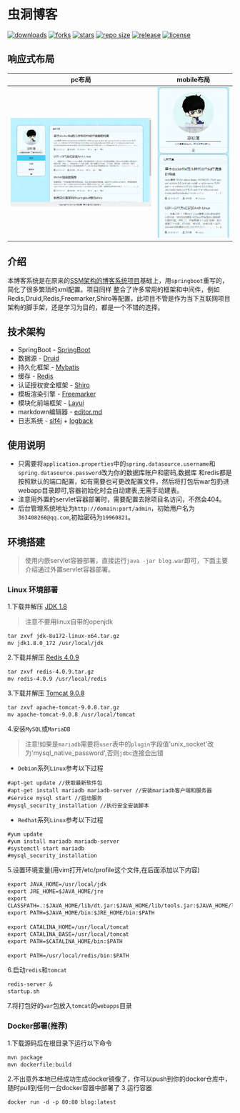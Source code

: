 # 虫洞博客
[![downloads](https://img.shields.io/github/downloads/stdutil/blog-springboot/total.svg)](https://github.com/stdutil/blog-springboot/releases)
[![forks](https://img.shields.io/github/forks/stdutil/blog-springboot.svg)](https://github.com/stdutil/blog-springboot/network/members)
[![stars](https://img.shields.io/github/stars/stdutil/blog-springboot.svg)](https://github.com/stdutil/blog-springboot/stargazers) 
[![repo size](https://img.shields.io/github/repo-size/stdutil/blog-springboot.svg)](https://github.com/stdutil/blog-springboot/archive/master.zip)
[![release](https://img.shields.io/github/release/stdutil/blog-springboot.svg)](https://github.com/stdutil/blog-springboot/releases)
[![license](https://img.shields.io/github/license/mashape/apistatus.svg)](https://github.com/stdutil/blog-springboot/blob/dev/LICENSE)

## 响应式布局
|pc布局|mobile布局|
|:---:|:---:|
|![PC布局](./image/pc.png "PC布局")|![mobile布局](./image/mobile.png "mobile布局")|

## 介绍
本博客系统是在原来的[SSM架构的博客系统项目](https://github.com/stdutil/blog-ssm)基础上，用`springboot`重写的，简化了很多繁琐的xml配置。项目同样
整合了许多常用的框架和中间件，例如Redis,Druid,Redis,Freemarker,Shiro等配置，此项目不管是作为当下互联网项目架构的脚手架，还是学习为目的，都是一个不错的选择。

## 技术架构
* SpringBoot - [SpringBoot](https://spring.io/projects/spring-boot/)
* 数据源 - [Druid](http://druid.io/)
* 持久化框架 - [Mybatis](http://www.mybatis.org/mybatis-3/)
* 缓存 - [Redis](https://redis.io/)
* 认证授权安全框架 - [Shiro](http://shiro.apache.org/)
* 模板渲染引擎 - [Freemarker](https://freemarker.apache.org/)
* 模块化前端框架 - [Layui](https://www.layui.com/)
* markdown编辑器 - [editor.md](http://pandao.github.io/editor.md/examples/)
* 日志系统 - [slf4j](https://www.slf4j.org/) + [logback](https://logback.qos.ch/)

## 使用说明
* 只需要将`application.properties`中的`spring.datasource.username`和`spring.datasource.password`改为你的数据库账户和密码,数据库
和redis都是按照默认的端口配置，如有需要也可更改配置文件，然后将打包后war包扔进webapp目录即可,容器初始化时会自动建表,无需手动建表。
* 注意用外置的servlet容器部署时，需要配置去除项目名访问，不然会404。
* 后台管理系统地址为`http://domain:port/admin`，初始用户名为`363408268@qq.com`,初始密码为`19960821`。

## 环境搭建
>使用内嵌servlet容器部署，直接运行`java -jar blog.war`即可，下面主要介绍通过外置servlet容器部署。
### Linux 环境部署
1.下载并解压 [JDK 1.8](https://www.oracle.com/technetwork/java/javase/downloads/jdk8-downloads-2133151.html)
>注意不要用linux自带的openjdk
```
tar zxvf jdk-8u172-linux-x64.tar.gz
mv jdk1.8.0_172 /usr/local/jdk
```
2.下载并解压 [Redis 4.0.9](http://www.redis.cn/download.html)
```
tar zxvf redis-4.0.9.tar.gz
mv redis-4.0.9 /usr/local/redis
```
3.下载并解压 [Tomcat 9.0.8](https://tomcat.apache.org/download-90.cgi)
```
tar zxvf apache-tomcat-9.0.8.tar.gz
mv apache-tomcat-9.0.8 /usr/local/tomcat
```
4.安装`MySQL`或`MariaDB`
>注意!如果是`mariadb`需要将`user`表中的`plugin`字段值'unix_socket'改为'mysql_native_password',否则`jdbc`连接会出错
* `Debian`系列`Linux`参考以下过程
```
#apt-get update //获取最新软件包
#apt-get install mariadb mariadb-server //安装mariadb客户端和服务器
#service mysql start //启动服务
#mysql_security_installation //执行安全安装脚本
```
* `Redhat`系列`Linux`参考以下过程
```
#yum update
#yum install mariadb mariadb-server
#systemctl start mariadb
#mysql_security_installation
```
5.设置环境变量(用vim打开/etc/profile这个文件,在后面添加以下内容)
```
export JAVA_HOME=/usr/local/jdk
export JRE_HOME=$JAVA_HOME/jre
export CLASSPATH=.:$JAVA_HOME/lib/dt.jar:$JAVA_HOME/lib/tools.jar:$JAVA_HOME/lib:$JRE_HOME/lib:$CLASSPATH
export PATH=$JAVA_HOME/bin:$JRE_HOME/bin:$PATH

export CATALINA_HOME=/usr/local/tomcat
export CATALINA_BASE=/usr/local/tomcat
export PATH=$CATALINA_HOME/bin:$PATH

export PATH=/usr/local/redis/bin:$PATH
```
6.启动`redis`和`tomcat`
```
redis-server &
startup.sh
```
7.将打包好的`war`包放入`tomcat`的`webapps`目录
### Docker部署(推荐)
1.下载源码后在根目录下运行以下命令
```
mvn package
mvn dockerfile:build
```
2.不出意外本地已经成功生成docker镜像了，你可以push到你的docker仓库中，随时pull到任何一台docker容器中部署了
3.运行容器
```
docker run -d -p 80:80 blog:latest
```
